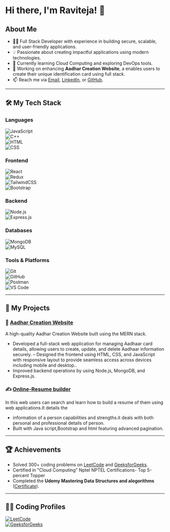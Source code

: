 # Hi there, I'm Raviteja! 👋  

## About Me  
- 🧑‍💻 Full Stack Developer with experience in building secure, scalable, and user-friendly applications.  
- 💡 Passionate about creating impactful applications using modern technologies.  
- 🌱 Currently learning Cloud Computing and exploring DevOps tools.  
- 🔭 Working on enhancing **Aadhar Creation Website**, a enables users to create their unique identification card using full stack.  
- 📫 Reach me via [Email](mailto:vanjarapuravi28@gmail.com), [LinkedIn](https://www.linkedin.com/in/raviteja-vanjarapu-356080271/), or [GitHub](https://github.com/Ravitejav7).  

---

## 🛠️ My Tech Stack  

### **Languages**  
![JavaScript](https://img.shields.io/badge/JavaScript-F7DF1E?style=for-the-badge&logo=javascript&logoColor=black)  
![C++](https://img.shields.io/badge/C++-00599C?style=for-the-badge&logo=cplusplus&logoColor=white)  
![HTML](https://img.shields.io/badge/HTML5-E34F26?style=for-the-badge&logo=html5&logoColor=white)  
![CSS](https://img.shields.io/badge/CSS3-1572B6?style=for-the-badge&logo=css3&logoColor=white)  

### **Frontend**  
![React](https://img.shields.io/badge/React-61DAFB?style=for-the-badge&logo=react&logoColor=black)  
![Redux](https://img.shields.io/badge/Redux-764ABC?style=for-the-badge&logo=redux&logoColor=white)  
![TailwindCSS](https://img.shields.io/badge/TailwindCSS-06B6D4?style=for-the-badge&logo=tailwindcss&logoColor=white)  
![Bootstrap](https://img.shields.io/badge/Bootstrap-7952B3?style=for-the-badge&logo=bootstrap&logoColor=white)  

### **Backend**  
![Node.js](https://img.shields.io/badge/Node.js-339933?style=for-the-badge&logo=nodedotjs&logoColor=white)  
![Express.js](https://img.shields.io/badge/Express.js-000000?style=for-the-badge&logo=express&logoColor=white)  

### **Databases**  
![MongoDB](https://img.shields.io/badge/MongoDB-47A248?style=for-the-badge&logo=mongodb&logoColor=white)  
![MySQL](https://img.shields.io/badge/MySQL-4479A1?style=for-the-badge&logo=mysql&logoColor=white)  

### **Tools & Platforms**  
![Git](https://img.shields.io/badge/Git-F05032?style=for-the-badge&logo=git&logoColor=white)  
![GitHub](https://img.shields.io/badge/GitHub-181717?style=for-the-badge&logo=github&logoColor=white)  
![Postman](https://img.shields.io/badge/Postman-FF6C37?style=for-the-badge&logo=postman&logoColor=white)  
![VS Code](https://img.shields.io/badge/VS%20Code-007ACC?style=for-the-badge&logo=visualstudiocode&logoColor=white)  


---

## 🚀 My Projects  

### 🏥 [Aadhar Creation Website](https://github.com/Ravitejav7/Aadhar-Creation-Website)  
A high-quality Aadhar Creation Website built using the MERN stack.  
- Developed a full-stack web application for managing Aadhaar card details, allowing users to create, update, and
  delete Aadhaar information securely.
– Designed the frontend using HTML, CSS, and JavaScript with responsive layout to provide seamless access across
   devices including mobile and desktop..  
- Improved backend operations by  using Node.js, MongoDB, and Express.js.  

### ✍️ [Online-Resume builder](https://github.com/Ravitejav7/Online-Resume-Builder)  
In this web users can search and learn how to build a resume of them using web applications.It details the
- information of a person capabilities and strengths.it deals with both personal and professional details of person.
- Built with Java script,Bootstrap and html featuring advanced   pagination.  

---

## 🏆 Achievements  
- Solved 300+ coding problems on [LeetCode](https://leetcode.com/u/Raviteja28/) and [GeeksforGeeks](https://www.geeksforgeeks.org/user/vanjarapxtpj/).  
- Certified in "Cloud Computing" Nptel NPTEL Certifications- Top 5-percent Topper 
- Completed the **Udemy Mastering Data Structures and alogorithms** ([Certificate](https://www.udemy.com/certificate/UC-0f8b199f-5bca-4c7e-bdfd-42a8fbb05bfc/)).  

---

## 👨‍💻 Coding Profiles  

[![LeetCode](https://img.shields.io/badge/LeetCode-FFA116?style=for-the-badge&logo=leetcode&logoColor=black)](https://leetcode.com/u/Raviteja28/)  
[![GeeksforGeeks](https://img.shields.io/badge/GeeksforGeeks-0F9D58?style=for-the-badge&logo=geeksforgeeks&logoColor=white)](https://www.geeksforgeeks.org/user/vanjarapxtpj/)  

